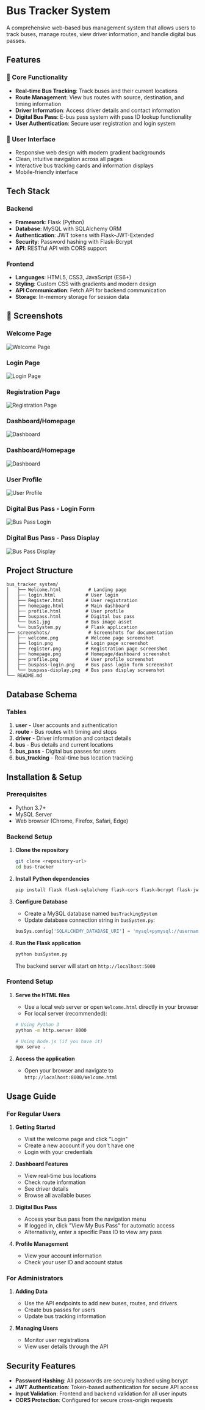 # Bus Tracker System

A comprehensive web-based bus management system that allows users to track buses, manage routes, view driver information, and handle digital bus passes.

## Features

### 🚌 Core Functionality
- **Real-time Bus Tracking**: Track buses and their current locations
- **Route Management**: View bus routes with source, destination, and timing information
- **Driver Information**: Access driver details and contact information
- **Digital Bus Pass**: E-bus pass system with pass ID lookup functionality
- **User Authentication**: Secure user registration and login system

### 🎨 User Interface
- Responsive web design with modern gradient backgrounds
- Clean, intuitive navigation across all pages
- Interactive bus tracking cards and information displays
- Mobile-friendly interface

## Tech Stack

### Backend
- **Framework**: Flask (Python)
- **Database**: MySQL with SQLAlchemy ORM
- **Authentication**: JWT tokens with Flask-JWT-Extended
- **Security**: Password hashing with Flask-Bcrypt
- **API**: RESTful API with CORS support

### Frontend
- **Languages**: HTML5, CSS3, JavaScript (ES6+)
- **Styling**: Custom CSS with gradients and modern design
- **API Communication**: Fetch API for backend communication
- **Storage**: In-memory storage for session data

## 📸 Screenshots

### Welcome Page
![Welcome Page](screenshots/welcome.png)

### Login Page
![Login Page](screenshots/login.png)

### Registration Page
![Registration Page](screenshots/register.png)

### Dashboard/Homepage
![Dashboard](screenshots/homepage.png)

### Dashboard/Homepage
![Dashboard](screenshots/homepage-continued.png)

### User Profile
![User Profile](screenshots/profile.png)

### Digital Bus Pass - Login Form
![Bus Pass Login](screenshots/buspass-login.png)

### Digital Bus Pass - Pass Display
![Bus Pass Display](screenshots/buspass-display.png)

## Project Structure

```
bus_tracker_system/
│   ├── Welcome.html          # Landing page
│   ├── login.html           # User login
│   ├── Register.html        # User registration
│   ├── homepage.html        # Main dashboard
│   ├── profile.html         # User profile
│   ├── buspass.html         # Digital bus pass
│   └── bus1.jpg             # Bus image asset
│   └── busSystem.py         # Flask application
├── screenshots/              # Screenshots for documentation
│   ├── welcome.png          # Welcome page screenshot
│   ├── login.png            # Login page screenshot
│   ├── register.png         # Registration page screenshot
│   ├── homepage.png         # Homepage/dashboard screenshot
│   ├── profile.png          # User profile screenshot
│   ├── buspass-login.png    # Bus pass login form screenshot
│   └── buspass-display.png  # Bus pass display screenshot
└── README.md
```

## Database Schema

### Tables
1. **user** - User accounts and authentication
2. **route** - Bus routes with timing and stops
3. **driver** - Driver information and contact details
4. **bus** - Bus details and current locations
5. **bus_pass** - Digital bus passes for users
6. **bus_tracking** - Real-time bus location tracking

## Installation & Setup

### Prerequisites
- Python 3.7+
- MySQL Server
- Web browser (Chrome, Firefox, Safari, Edge)

### Backend Setup

1. **Clone the repository**
   ```bash
   git clone <repository-url>
   cd bus-tracker
   ```

2. **Install Python dependencies**
   ```bash
   pip install flask flask-sqlalchemy flask-cors flask-bcrypt flask-jwt-extended pymysql
   ```

3. **Configure Database**
   - Create a MySQL database named `busTrackingSystem`
   - Update database connection string in `busSystem.py`:
   ```python
   busSys.config['SQLALCHEMY_DATABASE_URI'] = 'mysql+pymysql://username:password@localhost/busTrackingSystem'
   ```

4. **Run the Flask application**
   ```bash
   python busSystem.py
   ```
   The backend server will start on `http://localhost:5000`

### Frontend Setup

1. **Serve the HTML files**
   - Use a local web server or open `Welcome.html` directly in your browser
   - For local server (recommended):
   ```bash
   # Using Python 3
   python -m http.server 8000
   
   # Using Node.js (if you have it)
   npx serve .
   ```

2. **Access the application**
   - Open your browser and navigate to `http://localhost:8000/Welcome.html`

## Usage Guide

### For Regular Users

1. **Getting Started**
   - Visit the welcome page and click "Login"
   - Create a new account if you don't have one
   - Login with your credentials

2. **Dashboard Features**
   - View real-time bus locations
   - Check route information
   - See driver details
   - Browse all available buses

3. **Digital Bus Pass**
   - Access your bus pass from the navigation menu
   - If logged in, click "View My Bus Pass" for automatic access
   - Alternatively, enter a specific Pass ID to view any pass

4. **Profile Management**
   - View your account information
   - Check your user ID and account status

### For Administrators

1. **Adding Data**
   - Use the API endpoints to add new buses, routes, and drivers
   - Create bus passes for users
   - Update bus tracking information

2. **Managing Users**
   - Monitor user registrations
   - View user details through the API

## Security Features

- **Password Hashing**: All passwords are securely hashed using bcrypt
- **JWT Authentication**: Token-based authentication for secure API access
- **Input Validation**: Frontend and backend validation for all user inputs
- **CORS Protection**: Configured for secure cross-origin requests
